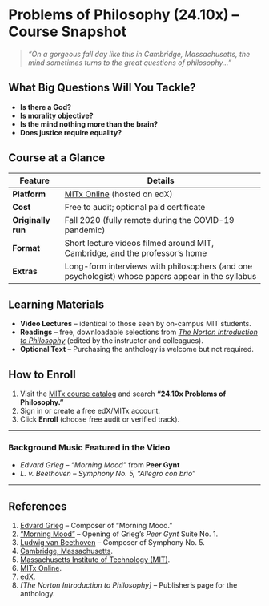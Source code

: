# Problems of Philosophy (24.10x) – Course Snapshot

> *“On a gorgeous fall day like this in Cambridge, Massachusetts, the mind sometimes turns to the great questions of philosophy…”*

## What Big Questions Will You Tackle?

* **Is there a God?**
* **Is morality objective?**
* **Is the mind nothing more than the brain?**
* **Does justice require equality?**

## Course at a Glance

| Feature            | Details                                                                                           |
| ------------------ | ------------------------------------------------------------------------------------------------- |
| **Platform**       | [MITx Online](https://openlearning.mit.edu/mitx-online) (hosted on edX)                           |
| **Cost**           | Free to audit; optional paid certificate                                                          |
| **Originally run** | Fall 2020 (fully remote during the COVID-19 pandemic)                                             |
| **Format**         | Short lecture videos filmed around MIT, Cambridge, and the professor’s home                       |
| **Extras**         | Long-form interviews with philosophers (and one psychologist) whose papers appear in the syllabus |

## Learning Materials

* **Video Lectures** – identical to those seen by on-campus MIT students.
* **Readings** – free, downloadable selections from *[The Norton Introduction to Philosophy](https://wwnorton.com/books/9780393927856)* (edited by the instructor and colleagues).
* **Optional Text** – Purchasing the anthology is welcome but not required.

## How to Enroll

1. Visit the [MITx course catalog](https://www.edx.org/school/mitx) and search **“24.10x Problems of Philosophy.”**
2. Sign in or create a free edX/MITx account.
3. Click **Enroll** (choose free audit or verified track).

---

### Background Music Featured in the Video

* *Edvard Grieg – “Morning Mood”* from **Peer Gynt**
* *L. v. Beethoven – Symphony No. 5, “Allegro con brio”*

---

## References

1. [Edvard Grieg](https://en.wikipedia.org/wiki/Edvard_Grieg) – Composer of “Morning Mood.”
2. [“Morning Mood”](https://en.wikipedia.org/wiki/Peer_Gynt#Morning_Mood) – Opening of Grieg’s *Peer Gynt* Suite No. 1.
3. [Ludwig van Beethoven](https://en.wikipedia.org/wiki/Ludwig_van_Beethoven) – Composer of Symphony No. 5.
4. [Cambridge, Massachusetts](https://en.wikipedia.org/wiki/Cambridge,_Massachusetts).
5. [Massachusetts Institute of Technology (MIT)](https://en.wikipedia.org/wiki/Massachusetts_Institute_of_Technology).
6. [MITx Online](https://openlearning.mit.edu/mitx-online).
7. [edX](https://www.edx.org/).
8. *\[The Norton Introduction to Philosophy]* – Publisher’s page for the anthology.
